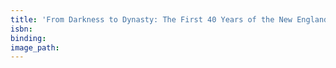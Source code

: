 ```yaml
---
title: 'From Darkness to Dynasty: The First 40 Years of the New England Patriots'
isbn:
binding:
image_path:
---
```

